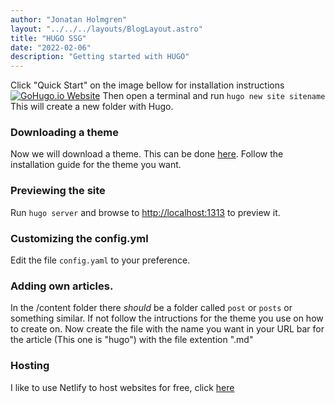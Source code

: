 ```yaml
---
author: "Jonatan Holmgren"
layout: "../../../layouts/BlogLayout.astro"
title: "HUGO SSG"
date: "2022-02-06"
description: "Getting started with HUGO"
---
```

Click "Quick Start" on the image bellow for installation instructions  
[![GoHugo.io Website](/blog/Getting-Started-Hugo/GoHugo.IO.png)](https://gohugo.io/getting-started/quick-start/)
Then open a terminal and run ```hugo new site sitename```
This will create a new folder with Hugo. 

### Downloading a theme
Now we will download a theme. This can be done [here](https://themes.gohugo.io/). Follow the installation guide for the theme you want. 

### Previewing the site
Run ```hugo server``` and browse to [http://localhost:1313](http://localhost:1313) to preview it.

### Customizing the config.yml
Edit the file ```config.yaml``` to your preference.

### Adding own articles.
In the /content folder there _should_ be a folder called ```post``` or ```posts``` or something similar. If not follow the intructions for the theme you use on how to create on. Now create the file with the name you want in your URL bar for the article (This one is "hugo") with the file extention ".md"

### Hosting
I like to use Netlify to host websites for free, click [here](https://gohugo.io/hosting-and-deployment/hosting-on-netlify/)
